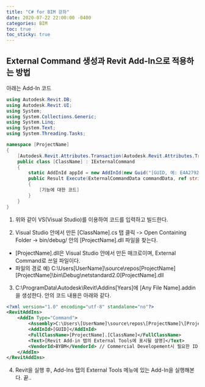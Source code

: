 ```yaml
---
title: "C# for BIM 강좌"
date: 2020-07-22 22:00:00 -0400
categories: BIM
toc: true
toc_sticky: true
---
```


## External Command 생성과 Revit Add-In으로 적용하는 방법

아래는 Add-In 코드

```C#
using Autodesk.Revit.DB;
using Autodesk.Revit.UI;
using System;
using System.Collections.Generic;
using System.Linq;
using System.Text;
using System.Threading.Tasks;

namespace [ProjectName]
{
    [Autodesk.Revit.Attributes.Transaction(Autodesk.Revit.Attributes.TransactionMode.ReadOnly)]
    public class [ClassName] : IExternalCommand
    {
        static AddInId appId = new AddInId(new Guid("[GUID, 예: E4A27922-E4EC-48F4-A39E-4E1232D5319D]")); // Guid = Globally unique id, VS의 Tools->Create Guid->5번 포맷으로 생성
        public Result Execute(ExternalCommandData commandData, ref string message, ElementSet elementSet)
        {
            [기능에 대한 코드]
        }
    }
}
```

1. 위와 같이 VS(Visual Studio)를 이용하여 코드를 입력하고 빌드한다. 

2. Visual Studio 안에서 만든 [ClassName].cs 탭 클릭 -> Open Containing Folder -> bin/debug/ 안의 [ProjectName].dll 파일을 찾는다.
  * [ProjectName].dll은 Visual Studio 안에서 만든 매크로이며, External Command로 쓰일 파일이다.
  * 파일의 경로 예) C:\Users\[UserName]\source\repos\[ProjectName]\[ProjectName]\bin\Debug\netstandard2.0\[ProjectName].dll
  
3. C:\ProgramData\Autodesk\Revit\Addins\[Years]에 [Any File Name].addin을 생성한다. 안의 코드 내용은 아래와 같다.

```xml
<?xml version="1.0" encoding="utf-8" standalone="no"?>
<RevitAddIns>
	<AddIn Type="Command">
		<Assembly>C:\Users\[UserName]\source\repos\[ProjectName]\[ProjectName]\bin\Debug\netstandard2.0\[ProjectName].dll</Assembly>
		<AddInId>[GUID]</AddInId>
		<FullClassName>[ProjectName].[ClassName]</FullClassName>
		<Text>[Revit Add-in 탭의 External Tools에 표시될 설명]</Text>
		<VendorId>BYBM</VendorId> // Commercial Developement시 필요한 ID
	</AddIn>
</RevitAddIns>	
```

4. Revit을 실행 후, Add-Ins 탭의 External Tools 메뉴에 있는 Add-In을 실행해본다. 끝..
